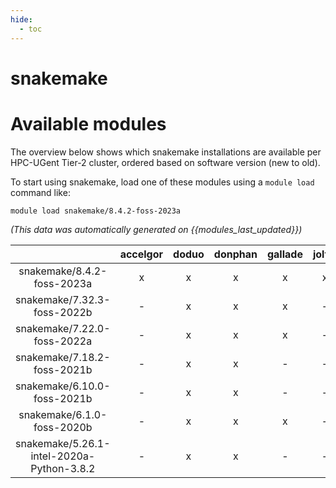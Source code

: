 ```yaml
---
hide:
  - toc
---
```


snakemake
=========

# Available modules


The overview below shows which snakemake installations are available per HPC-UGent Tier-2 cluster, ordered based on software version (new to old).

To start using snakemake, load one of these modules using a `module load` command like:

```shell
module load snakemake/8.4.2-foss-2023a
```

*(This data was automatically generated on {{modules_last_updated}})*  

| |accelgor|doduo|donphan|gallade|joltik|shinx|skitty|
| :---: | :---: | :---: | :---: | :---: | :---: | :---: | :---: |
|snakemake/8.4.2-foss-2023a|x|x|x|x|x|x|x|
|snakemake/7.32.3-foss-2022b|-|x|x|x|-|-|-|
|snakemake/7.22.0-foss-2022a|-|x|x|x|-|-|-|
|snakemake/7.18.2-foss-2021b|-|x|x|-|-|-|-|
|snakemake/6.10.0-foss-2021b|-|x|x|-|-|-|-|
|snakemake/6.1.0-foss-2020b|-|x|x|x|-|-|-|
|snakemake/5.26.1-intel-2020a-Python-3.8.2|-|x|x|-|-|-|-|
